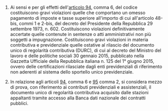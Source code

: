 1. Ai sensi e per gli effetti dell'[articolo 94](/index.html?article=articolo-94&version=1), comma 6, del codice costituiscono gravi violazioni quelle che comportano un omesso pagamento di imposte e tasse superiore all'importo di cui all'articolo 48-bis, commi 1 e 2-bis, del decreto del Presidente della Repubblica 29 settembre 1973, n. 602. Costituiscono violazioni definitivamente accertate quelle contenute in sentenze o atti amministrativi non più soggetti a impugnazione. Costituiscono gravi violazioni in materia contributiva e previdenziale quelle ostative al rilascio del documento unico di regolarità contributiva (DURC), di cui al decreto del Ministro del lavoro e delle politiche sociali 30 gennaio 2015, pubblicato nella Gazzetta Ufficiale della Repubblica italiana n. 125 del 1° giugno 2015, ovvero delle certificazioni rilasciate dagli enti previdenziali di riferimento non aderenti al sistema dello sportello unico previdenziale.

2. In relazione agli articoli [94](/index.html?article=articolo-94&version=1), comma 6 e [95](/index.html?article=articolo-95&version=1) comma 2, si considera mezzo di prova, con riferimento ai contributi previdenziali e assistenziali, il documento unico di regolarità contributiva acquisito dalle stazioni appaltanti tramite accesso alla Banca dati nazionale dei contratti pubblici.